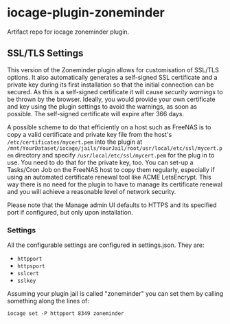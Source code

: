 # iocage-plugin-zoneminder

Artifact repo for iocage zoneminder plugin.

## SSL/TLS Settings
This version of the Zoneminder plugin allows for customisation of SSL/TLS options. It also automatically generates a self-signed SSL certificate and a private key during its first installation so that the initial connection can be secured. As this is a self-signed certificate it will cause _security warnings_ to be thrown by the browser. Ideally, you would provide your own certificate and key using the plugin settings to avoid the warnings, as soon as possible. The self-signed certificate will expire after 366 days.

A possible scheme to do that efficiently on a host such as FreeNAS is to copy a valid certificate and private key file from the host's `/etc/certificates/mycert.pem` into the plugin at `/mnt/YourDataset/iocage/jails/YourJail/root/usr/local/etc/ssl/mycert.pem` directory and specify `/usr/local/etc/ssl/mycert.pem` for the plug in to use. You need to do that for the private key, too. You can set-up a Tasks/Cron Job on the FreeNAS host to copy them regularly, especially if using an automated certificate renewal tool like ACME LetsEncrypt. This way there is no need for the plugin to have to manage its certificate renewal and you will achieve a reasonable level of network security.

Please note that the Manage admin UI defaults to HTTPS and its specified port if configured, but only upon installation.

### Settings
All the configurable settings are configured in settings.json. They are:
- `httpport`
- `httpsport`
- `sslcert`
- `sslkey`

Assuming your plugin jail is called "zoneminder" you can set them by calling something along the lines of:
```
iocage set -P httpport 8349 zoneminder
```

